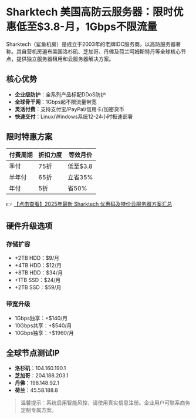 # Sharktech 美国高防云服务器：限时优惠低至$3.8-月，1Gbps不限流量

Sharktech（鲨鱼机房）是成立于2003年的老牌IDC服务商，以高防服务器著称。其自营机房遍布美国洛杉矶、芝加哥、丹佛及荷兰阿姆斯特丹等全球核心节点，提供独立服务器租用和云服务器解决方案。

## 核心优势
- **企业级防护**：全系列产品标配DDoS防护
- **全球骨干网**：1Gbps起不限流量带宽
- **灵活付费**：支持支付宝/PayPal/信用卡/加密货币
- **快速交付**：Linux/Windows系统12-24小时极速部署

## 限时特惠方案
| 付费周期 | 折扣力度 | 等效月价 |
|----------|----------|----------|
| 季付     | 75折     | 低至$3.8 |
| 半年付   | 65折     | 立省35%  |
| 年付     | 5折      | 省50%    |

👉 [【点击查看】2025年最新 Sharktech 优惠码及特价云服务器方案汇总](https://bit.ly/Sharktech)

## 硬件升级选项
### 存储扩容
- +2TB HDD：$9/月
- +4TB HDD：$12/月 
- +8TB HDD：$34/月
- +1TB SSD：$24/月
- +2TB SSD：$59/月

### 带宽升级
- 1Gbps独享：+$140/月
- 10Gbps共享：+$540/月  
- 10Gbps独享：+$1960/月

## 全球节点测试IP
- **洛杉矶**：104.160.190.1
- **芝加哥**：204.188.203.1  
- **丹佛**：198.148.92.1
- **荷兰**：45.58.188.8

> 温馨提示：系统启用智能风控，请使用真实信息注册。企业用户可联系商务定制专属方案。